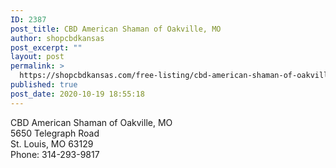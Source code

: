 ```yaml
---
ID: 2387
post_title: CBD American Shaman of Oakville, MO
author: shopcbdkansas
post_excerpt: ""
layout: post
permalink: >
  https://shopcbdkansas.com/free-listing/cbd-american-shaman-of-oakville-mo/
published: true
post_date: 2020-10-19 18:55:18
---
```

<!-- wp:paragraph -->
<p>CBD American Shaman of Oakville, MO <br>5650 Telegraph Road <br>St. Louis, MO 63129 <br>Phone: 314-293-9817 </p>
<!-- /wp:paragraph -->

<!-- wp:block {"ref":2251} /-->